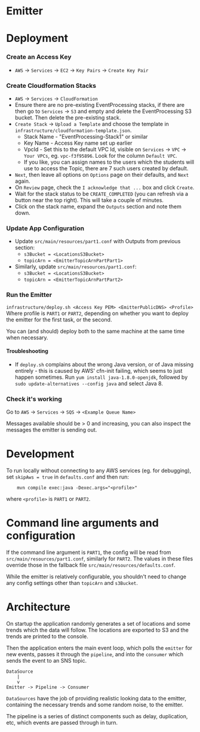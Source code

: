 Emitter
=======

# Deployment

### Create an Access Key
* `AWS` -> `Services` -> `EC2` -> `Key Pairs` -> `Create Key Pair`

### Create Cloudformation Stacks
* `AWS` -> `Services` -> `CloudFormation` 
* Ensure there are no pre-existing EventProcessing stacks, if there are then go to `Services`
  -> `S3` and empty and delete the EventProcessing S3 bucket.  Then delete the pre-existing
  stack.
* `Create Stack` -> `Upload a Template` and choose the template in 
  `infrastructure/cloudformation-template.json`.
  * Stack Name - "EventProcessing-Stack1" or similar
  * Key Name - Access Key name set up earlier
  * VpcId - Set this to the default VPC Id, visible on `Services` -> `VPC` -> `Your VPCs`, 
    eg. `vpc-f3f95896`.  Look for the column `Default VPC`.
  * If you like, you can assign names to the users which the students will use to access the
    Topic, there are 7 such users created by default.  
* `Next`, then leave all options on `Options` page on their defaults, and `Next` again.
* On `Review` page, check the `I acknowledge that ...` box and click `Create`.
* Wait for the stack status to be `CREATE_COMPLETED` (you can refresh via a button near the top
  right).  This will take a couple of minutes.
* Click on the stack name, expand the `Outputs` section and note them down.

### Update App Configuration

* Update `src/main/resources/part1.conf` with Outputs from previous section:
  * `s3Bucket = <LocationsS3Bucket>` 
  * `topicArn = <EmitterTopicArnPartPart1>`
* Similarly, update `src/main/resources/part1.conf`:
  * `s3Bucket = <LocationsS3Bucket>` 
  * `topicArn = <EmitterTopicArnPartPart2>`

### Run the Emitter

`infrastructure/deploy.sh <Access Key PEM> <EmitterPublicDNS> <Profile>` 
Where profile is `PART1` or `PART2`, depending on whether you want to deploy the emitter
for the first task, or the second.  

You can (and should) deploy both to the same machine at the same time when necessary.

#### Troubleshooting

* If `deploy.sh` complains about the wrong Java version, or of Java missing entirely - 
  this is caused by AWS' cfn-init failing, which seems to just happen sometimes.  Run
  `yum install java-1.8.0-openjdk`, followed by `sudo update-alternatives --config java`
  and select Java 8.

### Check it's working

Go to `AWS` -> `Services` -> `SQS` -> `<Example Queue Name>`

Messages available should be > 0 and increasing, you can also inspect the messages the 
emitter is sending out.

# Development

To run locally without connecting to any AWS services (eg. for debugging), set 
`skipAws = true` in `defaults.conf` and then run:
        
        mvn compile exec:java -Dexec.args="<profile>"
 
where `<profile>` is `PART1` or `PART2`.   

# Command line arguments and configuration

If the command line argument is `PART1`, the config will be read from 
`src/main/resources/part1.conf`, similarly for `PART2`.  The values in these files override 
those in the fallback file `src/main/resources/defaults.conf`.

While the emitter is relatively configurable, you shouldn't need to change any config 
settings other than `topicArn` and `s3Bucket`.

# Architecture

On startup the application randomly generates a set of locations and some trends which the 
data will follow.  The locations are exported to S3 and the trends are printed to the console.  

Then the application enters the main event loop, which polls the `emitter` for new events, 
passes it through the `pipeline`, and into the `consumer` which sends the event to an SNS 
topic.

    DataSource 
        |
        v
    Emitter -> Pipeline -> Consumer

`DataSources` have the job of providing realistic looking data to the emitter, containing 
the necessary trends and some random noise, to the emitter.  

The pipeline is a series of distinct components such as delay, duplication, etc, which 
events are passed through in turn.
 